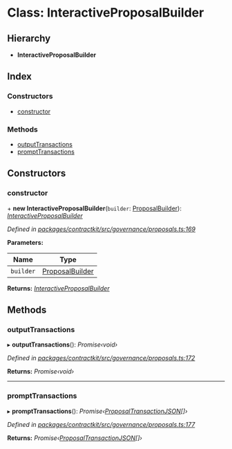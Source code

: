 # Class: InteractiveProposalBuilder

## Hierarchy

* **InteractiveProposalBuilder**

## Index

### Constructors

* [constructor](_governance_proposals_.interactiveproposalbuilder.md#constructor)

### Methods

* [outputTransactions](_governance_proposals_.interactiveproposalbuilder.md#outputtransactions)
* [promptTransactions](_governance_proposals_.interactiveproposalbuilder.md#prompttransactions)

## Constructors

###  constructor

\+ **new InteractiveProposalBuilder**(`builder`: [ProposalBuilder](_governance_proposals_.proposalbuilder.md)): *[InteractiveProposalBuilder](_governance_proposals_.interactiveproposalbuilder.md)*

*Defined in [packages/contractkit/src/governance/proposals.ts:169](https://github.com/celo-org/celo-monorepo/blob/master/packages/contractkit/src/governance/proposals.ts#L169)*

**Parameters:**

Name | Type |
------ | ------ |
`builder` | [ProposalBuilder](_governance_proposals_.proposalbuilder.md) |

**Returns:** *[InteractiveProposalBuilder](_governance_proposals_.interactiveproposalbuilder.md)*

## Methods

###  outputTransactions

▸ **outputTransactions**(): *Promise‹void›*

*Defined in [packages/contractkit/src/governance/proposals.ts:172](https://github.com/celo-org/celo-monorepo/blob/master/packages/contractkit/src/governance/proposals.ts#L172)*

**Returns:** *Promise‹void›*

___

###  promptTransactions

▸ **promptTransactions**(): *Promise‹[ProposalTransactionJSON](../interfaces/_governance_proposals_.proposaltransactionjson.md)[]›*

*Defined in [packages/contractkit/src/governance/proposals.ts:177](https://github.com/celo-org/celo-monorepo/blob/master/packages/contractkit/src/governance/proposals.ts#L177)*

**Returns:** *Promise‹[ProposalTransactionJSON](../interfaces/_governance_proposals_.proposaltransactionjson.md)[]›*
